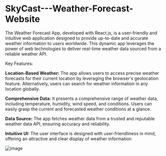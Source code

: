 # SkyCast---Weather-Forecast-Website

The Weather Forecast App, developed with React.js, is a user-friendly and intuitive web application designed to provide up-to-date and accurate weather information to users worldwide. This dynamic app leverages the power of web technologies to deliver real-time weather data sourced from a reliable weather API.

Key Features:

**Location-Based Weather:** The app allows users to access precise weather forecasts for their current location by leveraging the browser's geolocation feature. Alternatively, users can search for weather information in any location globally.

**Comprehensive Data:** It presents a comprehensive range of weather data, including temperature, humidity, wind speed, and conditions. Users can easily grasp the current and forecasted weather conditions at a glance.

**Data Source:** The app fetches weather data from a trusted and reputable weather data API, ensuring accuracy and reliability.

**Intuitive UI:** The user interface is designed with user-friendliness in mind, offering an attractive and clear display of weather information

![image](https://github.com/Durlov1603025/SkyCast---Weather-Forecast-App/assets/53161692/2191b158-b279-4cf2-9fcc-03d6d8096387)


